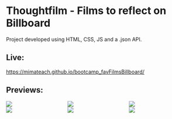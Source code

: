 # Thoughtfilm - Films to reflect on Billboard

<p>Project developed using HTML, CSS, JS and a .json API. </p>

## Live: 

https://mimateach.github.io/bootcamp_favFilmsBillboard/


## Previews: 
<div style="display: grid; grid-template-columns: auto auto auto">
<img src="assets/preview-carrousel1.png"> 
<img src="assets/preview-carrousel2.png"> 
<img src="assets/preview-carrousel3.png"> 

<img src="assets/preview-billboard1.png"> 
<img src="assets/preview-billboard2.png"> 
<img src="assets/preview-billboard3.png"> 


